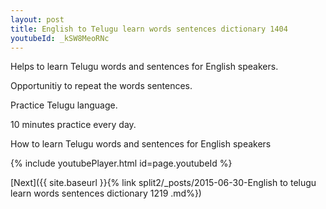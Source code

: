 ```yaml
---
layout: post
title: English to Telugu learn words sentences dictionary 1404 
youtubeId: _kSW8MeoRNc
---
```

 
 
Helps to learn Telugu words and sentences for English speakers.

Opportunitiy to repeat the words sentences. 

Practice Telugu language. 
 
10 minutes practice every day. 
 
How to learn Telugu words and sentences for English speakers 
 
{% include youtubePlayer.html id=page.youtubeId %}
 
 
[Next]({{ site.baseurl }}{% link  split2/_posts/2015-06-30-English to telugu learn words sentences dictionary 1219 .md%})
 
